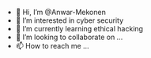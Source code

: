 - 👋 Hi, I’m @Anwar-Mekonen
- 👀 I’m interested in cyber security
- 🌱 I’m currently learning ethical hacking
- 💞️ I’m looking to collaborate on ...
- 📫 How to reach me ...

<!---
Anwar-Mekonen/Anwar-Mekonen is a ✨ special ✨ repository because its `README.md` (this file) appears on your GitHub profile.
You can click the Preview link to take a look at your changes.
--->
